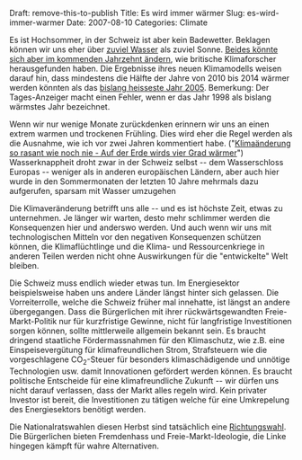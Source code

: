 Draft: remove-this-to-publish
Title: Es wird immer wärmer
Slug: es-wird-immer-warmer
Date: 2007-08-10
Categories: Climate

Es ist Hochsommer, in der Schweiz ist aber kein Badewetter. Beklagen können wir uns eher über [zuviel Wasser](http://www.tagi.ch/dyn/news/schweiz/779647.html) als zuviel Sonne. [Beides könnte sich aber im kommenden Jahrzehnt ändern](http://www.tagi.ch/dyn/news/vermischtes/779497.html), wie britische Klimaforscher herausgefunden haben. Die Ergebnisse ihres neuen Klimamodells weisen darauf hin, dass mindestens die Hälfte der Jahre von 2010 bis 2014 wärmer werden könnten als das [bislang heisseste Jahr 2005](http://spinlock.ch/blog/2005/12/18/2005-war-warmstes-jahr-seit-beginn-der-instrumentenmessungen/). Bemerkung: Der Tages-Anzeiger macht einen Fehler, wenn er das Jahr 1998 als bislang wärmstes Jahr bezeichnet.

Wenn wir nur wenige Monate zurückdenken erinnern wir uns an einen extrem warmen und trockenen Frühling. Dies wird eher die Regel werden als die Ausnahme, wie ich vor zwei Jahren kommentiert habe. ("[Klimaänderung so rasant wie noch nie - Auf der Erde wirds vier Grad wärmer](http://spinlock.ch/blog/2005/09/30/klimaanderung-so-rasant-wie-noch-nie/)") Wasserknappheit droht zwar in der Schweiz selbst -- dem Wasserschloss Europas -- weniger als in anderen europäischen Ländern, aber auch hier wurde in den Sommermonaten der letzten 10 Jahre mehrmals dazu aufgerufen, sparsam mit Wasser umzugehen

Die Klimaveränderung betrifft uns alle -- und es ist höchste Zeit, etwas zu unternehmen. Je länger wir warten, desto mehr schlimmer werden die Konsequenzen hier und anderswo werden. Und auch wenn wir uns mit technologischen Mitteln vor den negativen Konsequenzen schützen können, die Klimaflüchtlinge und die Klima- und Ressourcenkriege in anderen Teilen werden nicht ohne Auswirkungen für die "entwickelte" Welt bleiben.

Die Schweiz muss endlich wieder etwas tun. Im Energiesektor beispielsweise haben uns andere Länder längst hinter sich gelassen. Die Vorreiterrolle, welche die Schweiz früher mal innehatte, ist längst an andere übergegangen. Dass die Bürgerlichen mit ihrer rückwärtsgewandten Freie-Markt-Politik nur für kurzfristige Gewinne, nicht für langfristige Investitionen sorgen können, sollte mittlerweile allgemein bekannt sein. Es braucht dringend staatliche Fördermassnahmen für den Klimaschutz, wie z.B. eine Einspeisevergütung für klimafreundlichen Strom, Strafsteuern wie die vorgeschlagene CO<sub>2</sub>-Steuer für besonders klimaschädigende und unnötige Technologien usw. damit Innovationen gefördert werden können. Es braucht politische Entscheide für eine klimafreundliche Zukunft -- wir dürfen uns nicht darauf verlassen, dass der Markt alles regeln wird. Kein privater Investor ist bereit, die Investitionen zu tätigen welche für eine Umkrepelung des Energiesektors benötigt werden.

Die Nationalratswahlen diesen Herbst sind tatsächlich eine [Richtungswahl](http://www.ignoranz.ch/item/wahlkampf-zur-ideologischen-richtungswahl-hochstilisiert/). Die Bürgerlichen bieten Fremdenhass und Freie-Markt-Ideologie, die Linke hingegen kämpft für wahre Alternativen.
